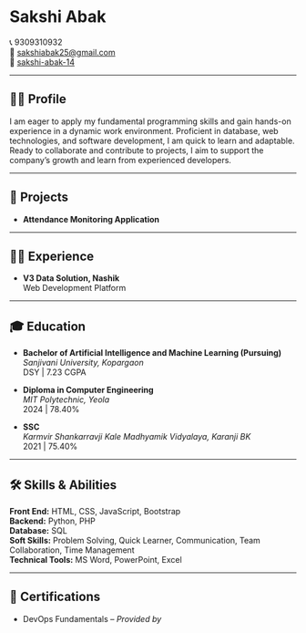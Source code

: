 # Sakshi Abak

📞 9309310932  
📧 sakshiabak25@gmail.com  
🔗 [sakshi-abak-14](#)

---

## 👩‍💻 Profile

I am eager to apply my fundamental programming skills and gain hands-on experience in a dynamic work environment. Proficient in database, web technologies, and software development, I am quick to learn and adaptable. Ready to collaborate and contribute to projects, I aim to support the company’s growth and learn from experienced developers.

---

## 💼 Projects

- **Attendance Monitoring Application**

---

## 🧑‍💼 Experience

- **V3 Data Solution, Nashik**  
  Web Development Platform

---

## 🎓 Education

- **Bachelor of Artificial Intelligence and Machine Learning (Pursuing)**  
  *Sanjivani University, Kopargaon*  
  DSY | 7.23 CGPA

- **Diploma in Computer Engineering**  
  *MIT Polytechnic, Yeola*  
  2024 | 78.40%

- **SSC**  
  *Karmvir Shankarravji Kale Madhyamik Vidyalaya, Karanji BK*  
  2021 | 75.40%

---

## 🛠️ Skills & Abilities

**Front End:** HTML, CSS, JavaScript, Bootstrap  
**Backend:** Python, PHP  
**Database:** SQL  
**Soft Skills:** Problem Solving, Quick Learner, Communication, Team Collaboration, Time Management  
**Technical Tools:** MS Word, PowerPoint, Excel

---

## 📜 Certifications

- DevOps Fundamentals – *Provided by*
